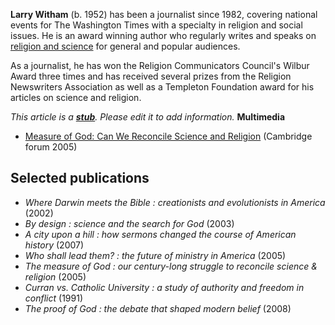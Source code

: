 **Larry Witham** (b. 1952) has been a journalist since 1982,
covering national events for The Washington Times with a specialty
in religion and social issues. He is an award winning author who
regularly writes and speaks on
[religion and science](Science_and_theology "Science and theology")
for general and popular audiences.

As a journalist, he has won the Religion Communicators Council's
Wilbur Award three times and has received several prizes from the
Religion Newswriters Association as well as a Templeton Foundation
award for his articles on science and religion.

*This article is a **[stub](http://www.theopedia.com/Category:Theopedia_stubs "Category:Theopedia stubs")**. Please edit it to add information.*
**Multimedia**

-   [Measure of God: Can We Reconcile Science and Religion](http://www.archive.org/details/MeasureOfGodCanWeReconcileScienceAndReligion)
    (Cambridge forum 2005)



## Selected publications

-   *Where Darwin meets the Bible : creationists and evolutionists in America*
    (2002)
-   *By design : science and the search for God* (2003)
-   *A city upon a hill : how sermons changed the course of American history*
    (2007)
-   *Who shall lead them? : the future of ministry in America*
    (2005)
-   *The measure of God : our century-long struggle to reconcile science & religion*
    (2005)
-   *Curran vs. Catholic University : a study of authority and freedom in conflict*
    (1991)
-   *The proof of God : the debate that shaped modern belief*
    (2008)




